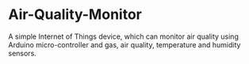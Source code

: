 # Air-Quality-Monitor
A simple Internet of Things device, which can monitor air quality using Arduino micro-controller and gas, air quality, temperature and humidity sensors.
